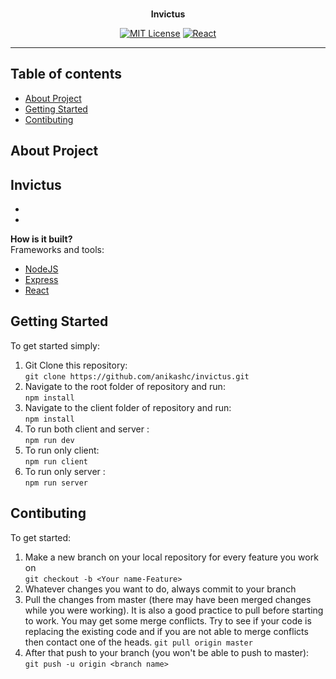 <div align="center">
  <br/>
  <p><strong>Invictus</strong>

  [![MIT License](https://img.shields.io/badge/license-MIT-green)]()
  [![React](https://img.shields.io/badge/react-application-green?logo=react)]()
  
</div>

---

## Table of contents

- [About Project](#about-project)
- [Getting Started](#getting-started)
- [Contibuting](#contributing)

## About Project

**Invictus** <br>
-
-
-
**How is it built?** <br>
Frameworks and tools:
- [NodeJS](https://nodejs.org/en/)
- [Express](https://expressjs.com/)
- [React](https://reactjs.org/)

## Getting Started
To get started simply:
1. Git Clone this repository: <br>
`git clone https://github.com/anikashc/invictus.git`
2. Navigate to the root folder of repository and run: <br>
`npm install`
3. Navigate to the client folder of repository and run: <br>
`npm install`
4. To run both client and server : <br>
`npm run dev`
5. To run only client: <br>
`npm run client`
6. To run only server : <br>
`npm run server`

## Contibuting
To get started:
1. Make a new branch on your local repository for every feature you work on<br>
`git checkout -b <Your name-Feature>`
2. Whatever changes you want to do, always commit to your branch <br>
3. Pull the changes from master (there may have been merged changes while you were working). It is also a good practice to pull before starting to work. You may get some merge conflicts. Try to see if your code is replacing the existing code and if you are not able to merge conflicts then contact one of the heads.
`git pull origin master`
4. After that push to your branch (you won't be able to push to master):<br>
`git push -u origin <branch name>`


